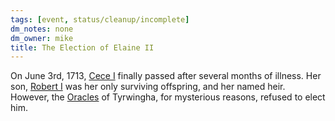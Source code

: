 ```yaml
---
tags: [event, status/cleanup/incomplete]
dm_notes: none
dm_owner: mike
title: The Election of Elaine II
---
```


On June 3rd, 1713, [Cece I](<../../../people/historical-figures/sembaran-royalty/cece-i.md>) finally passed after several months of illness. Her son, [Robert I](<../../../people/historical-figures/sembaran-royalty/robert-i.md>) was her only surviving offspring, and her named heir. However, the [Oracles](<../../../groups/oracle-of-the-riven.md>) of Tyrwingha, for mysterious reasons, refused to elect him.

